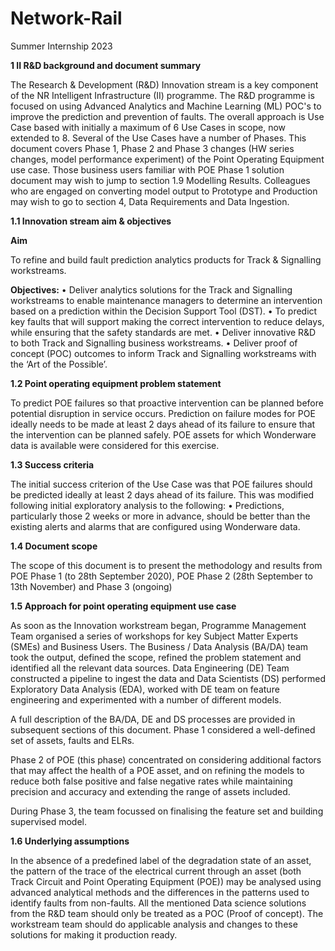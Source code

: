 # Network-Rail
Summer Internship 2023

**1	II R&D background and document summary**

The Research & Development (R&D) Innovation stream is a key component of the NR Intelligent Infrastructure (II) programme. The R&D programme is focused on using Advanced Analytics and Machine Learning (ML) POC's to improve the prediction and prevention of faults. The overall approach is Use Case based with initially a maximum of 6 Use Cases in scope, now extended to 8.   Several of the Use Cases have a number of Phases. This document covers Phase 1, Phase 2 and Phase 3 changes (HW series changes, model performance experiment) of the Point Operating Equipment use case. Those business users familiar with POE Phase 1 solution document may wish to jump to section 1.9 Modelling Results. Colleagues who are engaged on converting model output to Prototype and Production may wish to go to section 4, Data Requirements and Data Ingestion.

**1.1	Innovation stream aim & objectives**

**Aim** <br />

To refine and build fault prediction analytics products for Track & Signalling workstreams.

**Objectives:**
•	Deliver analytics solutions for the Track and Signalling workstreams to enable maintenance managers to determine an intervention based on a prediction within the Decision Support Tool (DST).
•	To predict key faults that will support making the correct intervention to reduce delays, while ensuring that the safety standards are met.
•	Deliver innovative R&D to both Track and Signalling business workstreams.
•	Deliver proof of concept (POC) outcomes to inform Track and Signalling workstreams with the ‘Art of the Possible’.

**1.2	Point operating equipment problem statement**

To predict POE failures so that proactive intervention can be planned before potential disruption in service occurs. Prediction on failure modes for POE ideally needs to be made at least 2 days ahead of its failure to ensure that the intervention can be planned safely.  POE assets for which Wonderware data is available were considered for this exercise.


**1.3	Success criteria**

The initial success criterion of the Use Case was that POE failures should be predicted ideally at least 2 days ahead of its failure.  This was modified following initial exploratory analysis to the following: •	Predictions, particularly those 2 weeks or more in advance,   should be better than the existing alerts and alarms that are configured using Wonderware data. 

**1.4	Document scope**

The scope of this document is to present the methodology and results from POE Phase 1 (to 28th September 2020), POE Phase 2 (28th September to 13th November) and Phase 3 (ongoing)
 
**1.5	Approach for point operating equipment use case**

As soon as the Innovation workstream began, Programme Management Team organised a series of workshops for key Subject Matter Experts (SMEs) and Business Users. The Business / Data Analysis (BA/DA) team took the output, defined the scope, refined the problem statement and identified all the relevant data sources. Data Engineering (DE) Team constructed a pipeline to ingest the data and Data Scientists (DS) performed Exploratory Data Analysis (EDA), worked with DE team on feature engineering and experimented with a number of different models. 

A full description of the BA/DA, DE and DS processes are provided in subsequent sections of this document. Phase 1 considered a well-defined set of assets, faults and ELRs. 

Phase 2 of POE (this phase) concentrated on considering additional factors that may affect the health of a POE asset, and on refining the models to reduce both false positive and false negative rates while maintaining precision and accuracy and extending the range of assets included. 

During Phase 3, the team focussed on finalising the feature set and building supervised model.

**1.6	Underlying assumptions**

In the absence of a predefined label of the degradation state of an asset, the pattern of the trace of the electrical current through an asset (both Track Circuit and Point Operating Equipment (POE)) may be analysed using advanced analytical methods and the differences in the patterns used to identify faults from non-faults.
All the mentioned Data science solutions from the R&D team should only be treated as a POC (Proof of concept). The workstream team should do applicable analysis and changes to these solutions for making it production ready.
